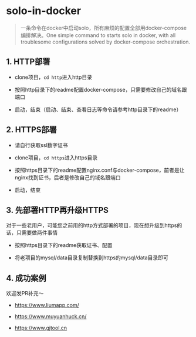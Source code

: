 # solo-in-docker

> 一条命令在docker中启动solo，所有麻烦的配置全部用docker-compose编排解决。One simple command to starts solo in docker, with all troublesome configurations solved by docker-compose orchestration.

## 1. HTTP部署

* clone项目，```cd http```进入http目录

* 按照http目录下的readme配置docker-compose，只需要修改自己的域名跟端口

* 启动，结束（启动、结束、查看日志等命令请参考http目录下的readme）

## 2. HTTPS部署

* 请自行获取ssl数字证书

* clone项目，```cd https```进入https目录

* 按照https目录下的readme配置nginx.conf与docker-compose，前者是让nginx找到证书，后者是修改自己的域名跟端口

* 启动，结束

## 3. 先部署HTTP再升级HTTPS

对于一些老用户，可能您之前用的http方式部署的项目，现在想升级到https的话，只需要做两件事情

* 按照https目录下的readme获取证书、配置

* 将老项目的mysql/data目录复制替换到https的mysql/data目录即可

## 4. 成功案例

欢迎发PR补充～

* https://www.liumapp.com/

* https://www.muyuanhuck.cn/

* https://www.gjtool.cn

